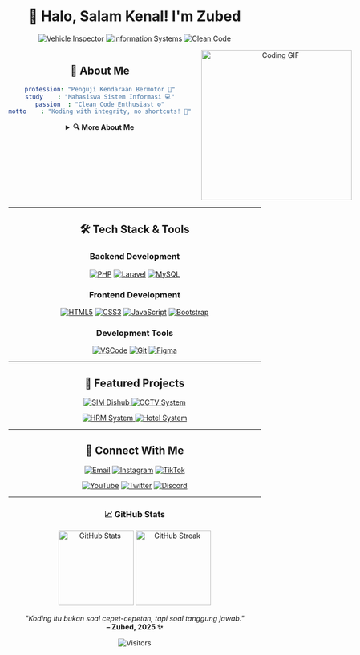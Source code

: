 <div align="center">
  
# 🚀 Halo, Salam Kenal! I'm Zubed

<p align="center">
  <a href="/"><img src="https://img.shields.io/badge/🔍_Profession-Vehicle_Inspector-2ea44f?style=for-the-badge" alt="Vehicle Inspector"/></a>
  <a href="/"><img src="https://img.shields.io/badge/📚_Study-Information_Systems-007ACC?style=for-the-badge" alt="Information Systems"/></a>
  <a href="/"><img src="https://img.shields.io/badge/⚡_Focus-Clean_Code-FF6B6B?style=for-the-badge" alt="Clean Code"/></a>
</p>

<div style="display: flex; justify-content: space-between; align-items: flex-start;">
  <div style="flex: 1;">
    
## 💫 About Me

```yaml
profession: "Penguji Kendaraan Bermotor 🚗"
study    : "Mahasiswa Sistem Informasi 💻"
passion  : "Clean Code Enthusiast ⚙️"
motto    : "Koding with integrity, no shortcuts! 💪"
```

<details>
<summary><b>🔍 More About Me</b></summary>

> 🎯 Currently diving deep into Information Systems:
> - 🚦 Transportation Systems
> - 🔧 Vehicle Inspection Technologies
> - 💡 Real-world Problem Solving
>
> **Mission**: Building applications that are **useful**, **honest**, and **original**!

</details>
  </div>
  <div style="flex: 0 0 300px; margin-left: 20px;">
    <img width="300" src="https://media.giphy.com/media/qgQUggAC3Pfv687qPC/giphy.gif" alt="Coding GIF"/>
  </div>
</div>

---

## 🛠️ Tech Stack & Tools

<div align="center">
  <h3>Backend Development</h3>
  <p>
    <a href="/"><img src="https://img.shields.io/badge/PHP-777BB4?style=for-the-badge&logo=php&logoColor=white" alt="PHP"/></a>
    <a href="/"><img src="https://img.shields.io/badge/Laravel-FF2D20?style=for-the-badge&logo=laravel&logoColor=white" alt="Laravel"/></a>
    <a href="/"><img src="https://img.shields.io/badge/MySQL-4479A1?style=for-the-badge&logo=mysql&logoColor=white" alt="MySQL"/></a>
  </p>

  <h3>Frontend Development</h3>
  <p>
    <a href="/"><img src="https://img.shields.io/badge/HTML5-E34F26?style=for-the-badge&logo=html5&logoColor=white" alt="HTML5"/></a>
    <a href="/"><img src="https://img.shields.io/badge/CSS3-1572B6?style=for-the-badge&logo=css3&logoColor=white" alt="CSS3"/></a>
    <a href="/"><img src="https://img.shields.io/badge/JavaScript-F7DF1E?style=for-the-badge&logo=javascript&logoColor=black" alt="JavaScript"/></a>
    <a href="/"><img src="https://img.shields.io/badge/Bootstrap-7952B3?style=for-the-badge&logo=bootstrap&logoColor=white" alt="Bootstrap"/></a>
  </p>

  <h3>Development Tools</h3>
  <p>
    <a href="/"><img src="https://img.shields.io/badge/VSCode-007ACC?style=for-the-badge&logo=visual-studio-code&logoColor=white" alt="VSCode"/></a>
    <a href="/"><img src="https://img.shields.io/badge/Git-F05032?style=for-the-badge&logo=git&logoColor=white" alt="Git"/></a>
    <a href="/"><img src="https://img.shields.io/badge/Figma-F24E1E?style=for-the-badge&logo=figma&logoColor=white" alt="Figma"/></a>
  </p>
</div>

---

## 🌟 Featured Projects

<div align="center">
  <p>
    <a href="https://github.com/BotHunting/sim_dishub">
      <img src="https://github-readme-stats.vercel.app/api/pin/?username=BotHunting&repo=sim_dishub&theme=tokyonight" alt="SIM Dishub"/>
    </a>
    <a href="https://github.com/BotHunting/cctv">
      <img src="https://github-readme-stats.vercel.app/api/pin/?username=BotHunting&repo=cctv&theme=tokyonight" alt="CCTV System"/>
    </a>
  </p>
  <p>
    <a href="https://github.com/BotHunting/hrm">
      <img src="https://github-readme-stats.vercel.app/api/pin/?username=BotHunting&repo=hrm&theme=tokyonight" alt="HRM System"/>
    </a>
    <a href="https://github.com/BotHunting/Aplikasi-Hotel">
      <img src="https://github-readme-stats.vercel.app/api/pin/?username=BotHunting&repo=Aplikasi-Hotel&theme=tokyonight" alt="Hotel System"/>
    </a>
  </p>
</div>

---

## 🤝 Connect With Me

<div align="center">
  <p>
    <a href="mailto:bot.hunting101@gmail.com"><img src="https://img.shields.io/badge/Email-D14836?style=for-the-badge&logo=gmail&logoColor=white" alt="Email"/></a>
    <a href="https://www.instagram.com/bot.hunting"><img src="https://img.shields.io/badge/Instagram-E4405F?style=for-the-badge&logo=instagram&logoColor=white" alt="Instagram"/></a>
    <a href="https://www.tiktok.com/@bot.hunting"><img src="https://img.shields.io/badge/TikTok-000000?style=for-the-badge&logo=tiktok&logoColor=white" alt="TikTok"/></a>
  </p>
  <p>
    <a href="https://www.youtube.com/@bot.hunting"><img src="https://img.shields.io/badge/YouTube-FF0000?style=for-the-badge&logo=youtube&logoColor=white" alt="YouTube"/></a>
    <a href="https://x.com/bot_hunting"><img src="https://img.shields.io/badge/Twitter-1DA1F2?style=for-the-badge&logo=twitter&logoColor=white" alt="Twitter"/></a>
    <a href="https://discord.gg/a4tEY45Trz"><img src="https://img.shields.io/badge/Discord-5865F2?style=for-the-badge&logo=discord&logoColor=white" alt="Discord"/></a>
  </p>
</div>

---

<div align="center">
  
### 📈 GitHub Stats

<p>
  <img height="150" src="https://github-readme-stats.vercel.app/api?username=BotHunting&show_icons=true&theme=tokyonight" alt="GitHub Stats"/>
  <img height="150" src="https://github-readme-streak-stats.herokuapp.com/?user=BotHunting&theme=tokyonight" alt="GitHub Streak"/>
</p>

<i>"Koding itu bukan soal cepet-cepetan, tapi soal tanggung jawab."</i><br>
<b>– Zubed, 2025 ✨</b>

<p>
  <img src="https://api.visitorbadge.io/api/visitors?path=BotHunting&labelColor=%23697689&countColor=%232ea44f" alt="Visitors"/>
</p>

</div>
